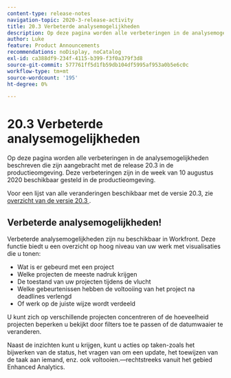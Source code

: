 ```yaml
---
content-type: release-notes
navigation-topic: 2020-3-release-activity
title: 20.3 Verbeterde analysemogelijkheden
description: Op deze pagina worden alle verbeteringen in de analysemogelijkheden beschreven die zijn aangebracht met de release 20.3 in de productieomgeving. Deze verbeteringen zijn in de week van 10 augustus 2020 beschikbaar gesteld in de productieomgeving.
author: Luke
feature: Product Announcements
recommendations: noDisplay, noCatalog
exl-id: ca388df9-234f-4115-b399-f3f0a379f3d8
source-git-commit: 577761ff5d1fb59db104df5995af953a0b5e6c0c
workflow-type: tm+mt
source-wordcount: '195'
ht-degree: 0%

---
```


# 20.3 Verbeterde analysemogelijkheden

Op deze pagina worden alle verbeteringen in de analysemogelijkheden beschreven die zijn aangebracht met de release 20.3 in de productieomgeving. Deze verbeteringen zijn in de week van 10 augustus 2020 beschikbaar gesteld in de productieomgeving.

Voor een lijst van alle veranderingen beschikbaar met de versie 20.3, zie [&#x200B; overzicht van de versie 20.3 &#x200B;](../../../product-announcements/product-releases/20.3-release-activity/20-3-release-overview.md).

## Verbeterde analysemogelijkheden!

Verbeterde analysemogelijkheden zijn nu beschikbaar in Workfront. Deze functie biedt u een overzicht op hoog niveau van uw werk met visualisaties die u tonen:

* Wat is er gebeurd met een project
* Welke projecten de meeste nadruk krijgen
* De toestand van uw projecten tijdens de vlucht
* Welke gebeurtenissen hebben de voltooiing van het project na deadlines verlengd
* Of werk op de juiste wijze wordt verdeeld

U kunt zich op verschillende projecten concentreren of de hoeveelheid projecten beperken u bekijkt door filters toe te passen of de datumwaaier te veranderen.

Naast de inzichten kunt u krijgen, kunt u acties op taken-zoals het bijwerken van de status, het vragen van om een update, het toewijzen van de taak aan iemand, enz. ook voltooien.—rechtstreeks vanuit het gebied Enhanced Analytics.


